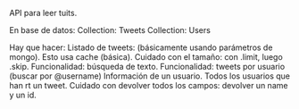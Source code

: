 API para leer tuits.

En base de datos: 
    Collection: Tweets
    Collection: Users

Hay que hacer:
    Listado de tweets: (básicamente usando parámetros de mongo). Esto usa cache (básica).
        Cuidado con el tamaño: con .limit, luego .skip.
        Funcionalidad: búsqueda de texto.
        Funcionalidad: tweets por usuario (buscar por @username)
    Información de un usuario.
    Todos los usuarios que han rt un tweet.
        Cuidado con devolver todos los campos: devolver un name y un id.

